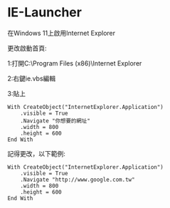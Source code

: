 # IE-Launcher
在Windows 11上啟用Internet Explorer



更改啟動首頁:

1:打開C:\Program Files (x86)\Internet Explorer

2:右鍵ie.vbs編輯

3:貼上
```
With CreateObject("InternetExplorer.Application")
	.visible = True
	.Navigate "你想要的網址"
	.width = 800
	.height = 600
End With
```
記得更改，以下範例:
```
With CreateObject("InternetExplorer.Application")
	.visible = True
	.Navigate "http://www.google.com.tw"
	.width = 800
	.height = 600
End With
```
